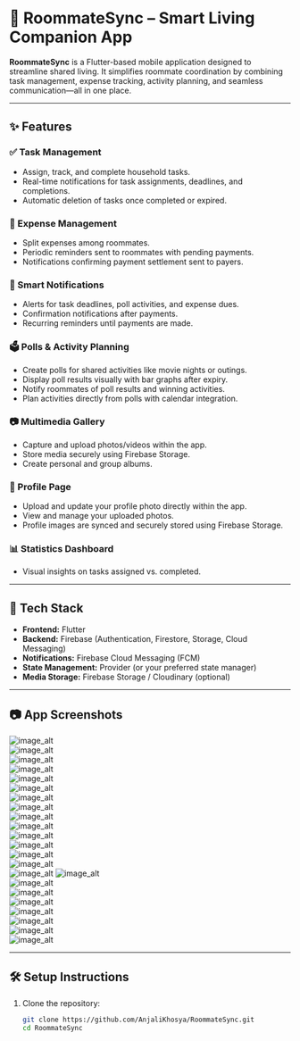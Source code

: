 # 🏡 RoommateSync – Smart Living Companion App

**RoommateSync** is a Flutter-based mobile application designed to streamline shared living. It simplifies roommate coordination by combining task management, expense tracking, activity planning, and seamless communication—all in one place.

---

## ✨ Features

### ✅ Task Management
- Assign, track, and complete household tasks.
- Real-time notifications for task assignments, deadlines, and completions.
- Automatic deletion of tasks once completed or expired.

### 💸 Expense Management
- Split expenses among roommates.
- Periodic reminders sent to roommates with pending payments.
- Notifications confirming payment settlement sent to payers.

### 🔔 Smart Notifications
- Alerts for task deadlines, poll activities, and expense dues.
- Confirmation notifications after payments.
- Recurring reminders until payments are made.

### 🗳️ Polls & Activity Planning
- Create polls for shared activities like movie nights or outings.
- Display poll results visually with bar graphs after expiry.
- Notify roommates of poll results and winning activities.
- Plan activities directly from polls with calendar integration.

### 📷 Multimedia Gallery
- Capture and upload photos/videos within the app.
- Store media securely using Firebase Storage.
- Create personal and group albums.

### 👤 Profile Page
- Upload and update your profile photo directly within the app.
- View and manage your uploaded photos.
- Profile images are synced and securely stored using Firebase Storage.

### 📊 Statistics Dashboard
- Visual insights on tasks assigned vs. completed.

---

## 🚀 Tech Stack

- **Frontend:** Flutter  
- **Backend:** Firebase (Authentication, Firestore, Storage, Cloud Messaging)  
- **Notifications:** Firebase Cloud Messaging (FCM)  
- **State Management:** Provider (or your preferred state manager)  
- **Media Storage:** Firebase Storage / Cloudinary (optional)

---


## 📷 App Screenshots

![image_alt](https://github.com/AnjaliKhosya/Roomate_Sync/blob/dedc0b73fbc9faa18101188a1f4d281dbd278a25/assets/ScreenShots/WhatsApp%20Image%202025-04-13%20at%2009.15.06.jpeg?raw=true)  
![image_alt](https://github.com/AnjaliKhosya/Roomate_Sync/blob/dedc0b73fbc9faa18101188a1f4d281dbd278a25/assets/ScreenShots/WhatsApp%20Image%202025-04-13%20at%2009.15.07.jpeg?raw=true)  
![image_alt](https://github.com/AnjaliKhosya/Roomate_Sync/blob/dedc0b73fbc9faa18101188a1f4d281dbd278a25/assets/ScreenShots/WhatsApp%20Image%202025-04-13%20at%2009.15.08.jpeg?raw=true)  
![image_alt](https://github.com/AnjaliKhosya/Roomate_Sync/blob/dedc0b73fbc9faa18101188a1f4d281dbd278a25/assets/ScreenShots/WhatsApp%20Image%202025-04-13%20at%2009.15.08%20%281%29.jpeg?raw=true)  
![image_alt](https://github.com/AnjaliKhosya/Roomate_Sync/blob/dedc0b73fbc9faa18101188a1f4d281dbd278a25/assets/ScreenShots/WhatsApp%20Image%202025-04-13%20at%2009.15.08%20%282%29.jpeg?raw=true)  
![image_alt](https://github.com/AnjaliKhosya/Roomate_Sync/blob/dedc0b73fbc9faa18101188a1f4d281dbd278a25/assets/ScreenShots/WhatsApp%20Image%202025-04-13%20at%2009.15.09.jpeg?raw=true)  
![image_alt](https://github.com/AnjaliKhosya/Roomate_Sync/blob/dedc0b73fbc9faa18101188a1f4d281dbd278a25/assets/ScreenShots/WhatsApp%20Image%202025-04-13%20at%2009.15.09%20%281%29.jpeg?raw=true)  
![image_alt](https://github.com/AnjaliKhosya/Roomate_Sync/blob/dedc0b73fbc9faa18101188a1f4d281dbd278a25/assets/ScreenShots/WhatsApp%20Image%202025-04-13%20at%2009.15.09%20%282%29.jpeg?raw=true)  
![image_alt](https://github.com/AnjaliKhosya/Roomate_Sync/blob/dedc0b73fbc9faa18101188a1f4d281dbd278a25/assets/ScreenShots/WhatsApp%20Image%202025-04-13%20at%2009.15.10.jpeg?raw=true)  
![image_alt](https://github.com/AnjaliKhosya/Roomate_Sync/blob/dedc0b73fbc9faa18101188a1f4d281dbd278a25/assets/ScreenShots/WhatsApp%20Image%202025-04-13%20at%2009.15.10%20%281%29.jpeg?raw=true)  
![image_alt](https://github.com/AnjaliKhosya/Roomate_Sync/blob/dedc0b73fbc9faa18101188a1f4d281dbd278a25/assets/ScreenShots/WhatsApp%20Image%202025-04-13%20at%2009.15.10%20%282%29.jpeg?raw=true)  
![image_alt](https://github.com/AnjaliKhosya/Roomate_Sync/blob/dedc0b73fbc9faa18101188a1f4d281dbd278a25/assets/ScreenShots/WhatsApp%20Image%202025-04-13%20at%2009.15.11.jpeg?raw=true)  
![image_alt](https://github.com/AnjaliKhosya/Roomate_Sync/blob/dedc0b73fbc9faa18101188a1f4d281dbd278a25/assets/ScreenShots/WhatsApp%20Image%202025-04-13%20at%2009.15.11%20%281%29.jpeg?raw=true)  
![image_alt](https://github.com/AnjaliKhosya/Roomate_Sync/blob/dedc0b73fbc9faa18101188a1f4d281dbd278a25/assets/ScreenShots/WhatsApp%20Image%202025-04-13%20at%2009.15.11%20%282%29.jpeg?raw=true)  
![image_alt](https://github.com/AnjaliKhosya/Roomate_Sync/blob/59b721315bee3df275a8d893b3e5d2cd39cd8fc0/assets/ScreenShots/WhatsApp%20Image%202025-05-16%20at%2017.19.11.jpeg?raw=true)
![image_alt](https://github.com/AnjaliKhosya/Roomate_Sync/blob/dedc0b73fbc9faa18101188a1f4d281dbd278a25/assets/ScreenShots/WhatsApp%20Image%202025-04-13%20at%2009.15.12%20%282%29.jpeg?raw=true)  
![image_alt](https://github.com/AnjaliKhosya/Roomate_Sync/blob/dedc0b73fbc9faa18101188a1f4d281dbd278a25/assets/ScreenShots/WhatsApp%20Image%202025-04-13%20at%2009.15.13.jpeg?raw=true)  
![image_alt](https://github.com/AnjaliKhosya/Roomate_Sync/blob/dedc0b73fbc9faa18101188a1f4d281dbd278a25/assets/ScreenShots/WhatsApp%20Image%202025-04-13%20at%2009.15.13%20%281%29.jpeg?raw=true)  
![image_alt](https://github.com/AnjaliKhosya/Roomate_Sync/blob/dedc0b73fbc9faa18101188a1f4d281dbd278a25/assets/ScreenShots/WhatsApp%20Image%202025-04-13%20at%2009.15.14.jpeg?raw=true)  
![image_alt](https://github.com/AnjaliKhosya/Roomate_Sync/blob/dedc0b73fbc9faa18101188a1f4d281dbd278a25/assets/ScreenShots/WhatsApp%20Image%202025-04-13%20at%2009.15.14%20%281%29.jpeg?raw=true)  
![image_alt](https://github.com/AnjaliKhosya/Roomate_Sync/blob/dedc0b73fbc9faa18101188a1f4d281dbd278a25/assets/ScreenShots/WhatsApp%20Image%202025-04-13%20at%2009.15.14%20%282%29.jpeg?raw=true)  
![image_alt](https://github.com/AnjaliKhosya/Roomate_Sync/blob/dedc0b73fbc9faa18101188a1f4d281dbd278a25/assets/ScreenShots/WhatsApp%20Image%202025-04-13%20at%2009.15.15.jpeg?raw=true)  
![image_alt](https://github.com/AnjaliKhosya/Roomate_Sync/blob/dedc0b73fbc9faa18101188a1f4d281dbd278a25/assets/ScreenShots/WhatsApp%20Image%202025-04-13%20at%2009.15.15%20%281%29.jpeg?raw=true)

---

## 🛠️ Setup Instructions

1. Clone the repository:
   ```bash
   git clone https://github.com/AnjaliKhosya/RoommateSync.git
   cd RoommateSync
